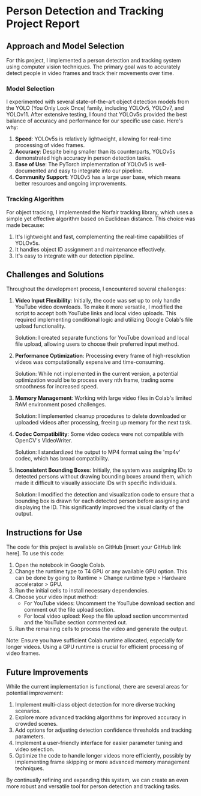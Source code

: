 # Person Detection and Tracking Project Report

## Approach and Model Selection

For this project, I implemented a person detection and tracking system using computer vision techniques. The primary goal was to accurately detect people in video frames and track their movements over time.

### Model Selection

I experimented with several state-of-the-art object detection models from the YOLO (You Only Look Once) family, including YOLOv5, YOLOv7, and YOLOv11. After extensive testing, I found that YOLOv5s provided the best balance of accuracy and performance for our specific use case. Here's why:

1. **Speed**: YOLOv5s is relatively lightweight, allowing for real-time processing of video frames.
2. **Accuracy**: Despite being smaller than its counterparts, YOLOv5s demonstrated high accuracy in person detection tasks.
3. **Ease of Use**: The PyTorch implementation of YOLOv5 is well-documented and easy to integrate into our pipeline.
4. **Community Support**: YOLOv5 has a large user base, which means better resources and ongoing improvements.

### Tracking Algorithm

For object tracking, I implemented the Norfair tracking library, which uses a simple yet effective algorithm based on Euclidean distance. This choice was made because:

1. It's lightweight and fast, complementing the real-time capabilities of YOLOv5s.
2. It handles object ID assignment and maintenance effectively.
3. It's easy to integrate with our detection pipeline.

## Challenges and Solutions

Throughout the development process, I encountered several challenges:

1. **Video Input Flexibility**: Initially, the code was set up to only handle YouTube video downloads. To make it more versatile, I modified the script to accept both YouTube links and local video uploads. This required implementing conditional logic and utilizing Google Colab's file upload functionality.

   Solution: I created separate functions for YouTube download and local file upload, allowing users to choose their preferred input method.

2. **Performance Optimization**: Processing every frame of high-resolution videos was computationally expensive and time-consuming.

   Solution: While not implemented in the current version, a potential optimization would be to process every nth frame, trading some smoothness for increased speed.

3. **Memory Management**: Working with large video files in Colab's limited RAM environment posed challenges.

   Solution: I implemented cleanup procedures to delete downloaded or uploaded videos after processing, freeing up memory for the next task.

4. **Codec Compatibility**: Some video codecs were not compatible with OpenCV's VideoWriter.

   Solution: I standardized the output to MP4 format using the 'mp4v' codec, which has broad compatibility.

5. **Inconsistent Bounding Boxes**: Initially, the system was assigning IDs to detected persons without drawing bounding boxes around them, which made it difficult to visually associate IDs with specific individuals.

   Solution: I modified the detection and visualization code to ensure that a bounding box is drawn for each detected person before assigning and displaying the ID. This significantly improved the visual clarity of the output.

## Instructions for Use

The code for this project is available on GitHub [insert your GitHub link here]. To use this code:

1. Open the notebook in Google Colab.
2. Change the runtime type to T4 GPU or any available GPU option. This can be done by going to Runtime > Change runtime type > Hardware accelerator > GPU.
3. Run the initial cells to install necessary dependencies.
4. Choose your video input method:
   - For YouTube videos: Uncomment the YouTube download section and comment out the file upload section.
   - For local video upload: Keep the file upload section uncommented and the YouTube section commented out.
5. Run the remaining cells to process the video and generate the output.

Note: Ensure you have sufficient Colab runtime allocated, especially for longer videos. Using a GPU runtime is crucial for efficient processing of video frames.

## Future Improvements

While the current implementation is functional, there are several areas for potential improvement:

1. Implement multi-class object detection for more diverse tracking scenarios.
2. Explore more advanced tracking algorithms for improved accuracy in crowded scenes.
3. Add options for adjusting detection confidence thresholds and tracking parameters.
4. Implement a user-friendly interface for easier parameter tuning and video selection.
5. Optimize the code to handle longer videos more efficiently, possibly by implementing frame skipping or more advanced memory management techniques.

By continually refining and expanding this system, we can create an even more robust and versatile tool for person detection and tracking tasks.
